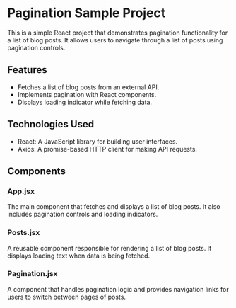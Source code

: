 # Pagination Sample Project

This is a simple React project that demonstrates pagination functionality for a list of blog posts. It allows users to navigate through a list of posts using pagination controls.

## Features

- Fetches a list of blog posts from an external API.
- Implements pagination with React components.
- Displays loading indicator while fetching data.

## Technologies Used

- React: A JavaScript library for building user interfaces.
- Axios: A promise-based HTTP client for making API requests.

## Components

### App.jsx
The main component that fetches and displays a list of blog posts. It also includes pagination controls and loading indicators.

### Posts.jsx
A reusable component responsible for rendering a list of blog posts. It displays loading text when data is being fetched.

### Pagination.jsx
A component that handles pagination logic and provides navigation links for users to switch between pages of posts.



